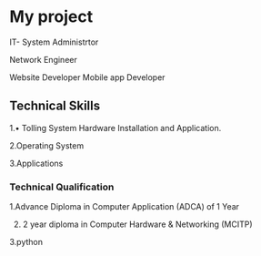 # My project
IT- System Administrtor

Network Engineer

Website Developer 
Mobile app  Developer

## Technical Skills 
1.• Tolling System Hardware Installation and Application.

2.Operating System 

3.Applications 

### Technical Qualification
1.Advance Diploma in Computer Application (ADCA) of 1 Year

2. 2 year diploma in Computer Hardware & Networking (MCITP)

3.python
